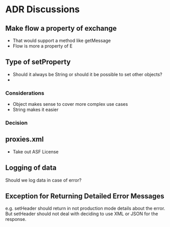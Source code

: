 # ADR Discussions

## Make flow a property of exchange 
  - That would support a method like getMessage
  - Flow is more a property of E

## Type of setProperty

- Should it always be String or should it be possible to set other objects?
- 
### Considerations
- Object makes sense to cover more complex use cases
- String makes it easier

### Decision

## proxies.xml

- Take out ASF License

## Logging of data

Should we log data in case of error?

## Exception for Returning Detailed Error Messages

e.g. setHeader should return in not production mode details about the error. But setHeader should not deal with deciding to use XML or JSON for the response.

